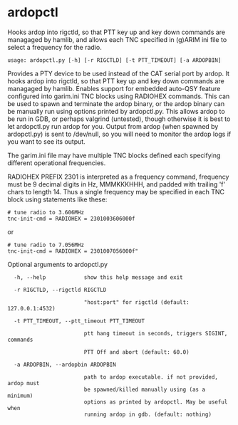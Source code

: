 # ardopctl
Hooks ardop into rigctld, so that PTT key up and key down commands  are managaged by hamlib, and allows each TNC specified in (g)ARIM ini file to select a frequency for the radio.

```
usage: ardopctl.py [-h] [-r RIGCTLD] [-t PTT_TIMEOUT] [-a ARDOPBIN]
```

Provides a PTY device to be used instead of the CAT serial port by ardop.  It  hooks ardop into rigctld, so that PTT key up and key down commands are managaged by hamlib. Enables support for embedded auto-QSY feature configured into garim.ini TNC blocks using RADIOHEX commands. This can be used to spawn and terminate the ardop binary, or the ardop binary can be manually run using options printed by ardopctl.py. This allows ardop to be run in GDB, or perhaps valgrind (untested), though otherwise it is best to let ardopctl.py run ardop for you. Output from ardop (when spawned by ardopctl.py) is sent to /dev/null, so you will need to monitor the ardop logs if you want to see its output.

The garim.ini file may have multiple TNC blocks defined each specifying different operational frequencies.

RADIOHEX PREFIX 2301 is interpreted as a frequency command, frequency must be 9 decimal digits in Hz, MMMKKKHHH, and padded with trailing 'f' chars to length 14. Thus a single frequency may be specified in each TNC block using statements like these: 

```
# tune radio to 3.606MHz
tnc-init-cmd = RADIOHEX = 2301003606000f
```
or
```
# tune radio to 7.056MHz
tnc-init-cmd = RADIOHEX = 2301007056000f"
```

Optional arguments to ardopctl.py
```
  -h, --help            show this help message and exit
  
  -r RIGCTLD, --rigctld RIGCTLD
  
                        "host:port" for rigctld (default: 127.0.0.1:4532)
                        
  -t PTT_TIMEOUT, --ptt_timeout PTT_TIMEOUT
  
                        ptt hang timeout in seconds, triggers SIGINT, commands
                        
                        PTT Off and abort (default: 60.0)
                        
  -a ARDOPBIN, --ardopbin ARDOPBIN
  
                        path to ardop executable. if not provided, ardop must
                        be spawned/killed manually using (as a minimum)
                        options as printed by ardopctl. May be useful when
                        running ardop in gdb. (default: nothing)
```

